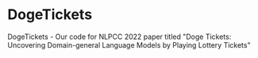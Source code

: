 # DogeTickets
DogeTickets - Our code for NLPCC 2022 paper titled "Doge Tickets: Uncovering Domain-general Language Models by Playing Lottery Tickets"
